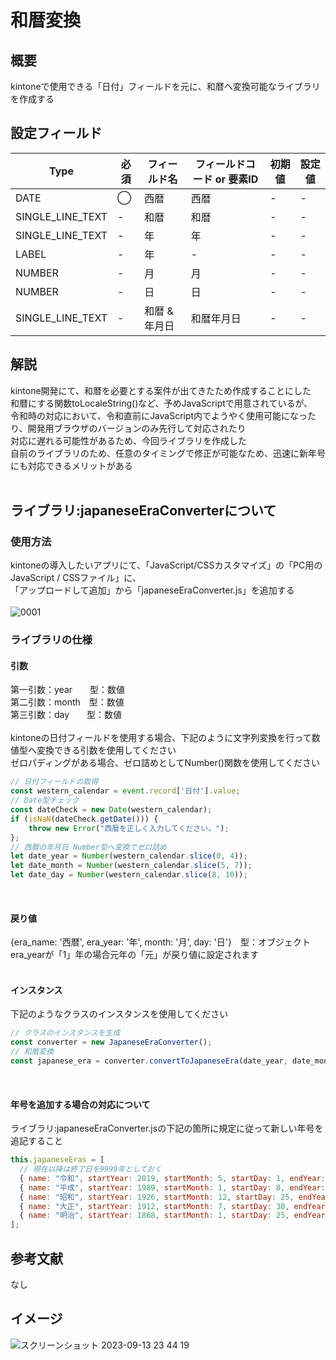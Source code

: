 # 和暦変換
## 概要
kintoneで使用できる「日付」フィールドを元に、和暦へ変換可能なライブラリを作成する<br>

## 設定フィールド
| Type | 必須 | フィールド名 | フィールドコード or 要素ID | 初期値 | 設定値 |
| --- | --- | --- | --- | --- | --- |
| DATE | ◯ | 西暦 | 西暦 | - | - |
| SINGLE_LINE_TEXT | - | 和暦 | 和暦 | - | - |
| SINGLE_LINE_TEXT | - | 年 | 年 | - | - |
| LABEL | - | 年 | - | - | - |
| NUMBER | - | 月 | 月 | - | - |
| NUMBER | - | 日 | 日 | - | - |
| SINGLE_LINE_TEXT | - | 和暦 & 年月日 | 和暦年月日 | - | - |

## 解説
kintone開発にて、和暦を必要とする案件が出てきたため作成することにした<br>
和暦にする関数toLocaleString()など、予めJavaScriptで用意されているが、<br>
令和時の対応において、令和直前にJavaScript内でようやく使用可能になったり、開発用ブラウザのバージョンのみ先行して対応されたり<br>
対応に遅れる可能性があるため、今回ライブラリを作成した<br>
自前のライブラリのため、任意のタイミングで修正が可能なため、迅速に新年号にも対応できるメリットがある<br>
<br>

## ライブラリ:japaneseEraConverterについて
### 使用方法
kintoneの導入したいアプリにて、「JavaScript/CSSカスタマイズ」の「PC用のJavaScript / CSSファイル」に、<br>
「アップロードして追加」から「japaneseEraConverter.js」を追加する<br>
<br>
![0001](https://github.com/MizukiOkushima/kintone/assets/95268598/79262ed9-f979-4452-9a27-a334c1c7bfcd)
<br>

### ライブラリの仕様
#### 引数
第一引数：year　　型：数値<br>
第二引数：month　型：数値<br>
第三引数：day　　型：数値<br>
<br>
kintoneの日付フィールドを使用する場合、下記のように文字列変換を行って数値型へ変換できる引数を使用してください<br>
ゼロパディングがある場合、ゼロ詰めとしてNumber()関数を使用してください<br>
```JavaScript
// 日付フィールドの取得
const western_calendar = event.record['日付'].value;
// Date型チェック
const dateCheck = new Date(western_calendar);
if (isNaN(dateCheck.getDate())) {
    throw new Error("西暦を正しく入力してください。");
};
// 西暦の年月日 Number型へ変換でゼロ詰め
let date_year = Number(western_calendar.slice(0, 4));
let date_month = Number(western_calendar.slice(5, 7));
let date_day = Number(western_calendar.slice(8, 10));
```
<br>

#### 戻り値
{era_name: '西暦', era_year: '年', month: '月', day: '日'}　型：オブジェクト<br>
era_yearが「1」年の場合元年の「元」が戻り値に設定されます<br>
<br>

#### インスタンス
下記のようなクラスのインスタンスを使用してください<br>
```JavaScript
// クラスのインスタンスを生成
const converter = new JapaneseEraConverter();
// 和暦変換
const japanese_era = converter.convertToJapaneseEra(date_year, date_month, date_day);
```
<br>

#### 年号を追加する場合の対応について
ライブラリ:japaneseEraConverter.jsの下記の箇所に規定に従って新しい年号を追記すること<br>
```JavaScript
this.japaneseEras = [
  // 現在以降は終了日を9999年としておく
  { name: "令和", startYear: 2019, startMonth: 5, startDay: 1, endYear: 9999 },
  { name: "平成", startYear: 1989, startMonth: 1, startDay: 8, endYear: 2019 },
  { name: "昭和", startYear: 1926, startMonth: 12, startDay: 25, endYear: 1989 },
  { name: "大正", startYear: 1912, startMonth: 7, startDay: 30, endYear: 1926 },
  { name: "明治", startYear: 1868, startMonth: 1, startDay: 25, endYear: 1912 },
];
```
## 参考文献
なし

## イメージ
![スクリーンショット 2023-09-13 23 44 19](https://github.com/MizukiOkushima/kintone/assets/95268598/9971436d-e87e-4e23-9d9c-0d7192b5d265)
